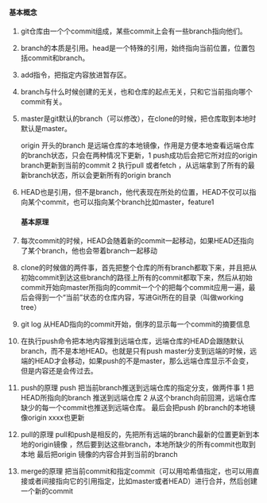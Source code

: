   #### 基本概念

1. git仓库由一个个commit组成，某些commit上会有一些branch指向他们。

2. branch的本质是引用。head是一个特殊的引用，始终指向当前位置，位置包括commit和branch。

3. add指令，把指定内容放进暂存区。

4. branch与什么时候创建的无关，也和仓库的起点无关，只和它当前指向哪个commit有关。

5. master是git默认的branch（可以修改），在clone的时候，把仓库取到本地时默认是master。

   origin 开头的branch 是远端仓库的本地镜像，作用是方便本地查看远端仓库的branch状态，只会在两种情况下更新，1 push成功后会把它所对应的origin branch更新到当前的commit 2 执行pull 或者fetch ，从远端拿到了所有的最新branch状态，所以会更新所有的origin branch

6. HEAD也是引用，但不是branch，他代表现在所处的位置，HEAD不仅可以指向某个commit，也可以指向某个branch比如master，feature1


   #### 基本原理

7. 每次commit的时候，HEAD会随着新的commit一起移动，如果HEAD还指向了某个branch，他也会带着branch一起移动

8. clone的时候做的两件事，首先把整个仓库的所有branch都取下来，并且把从初始commit到达这些branch的路径上所有的commit都取下来，然后从初始commit开始向master所指向的commit一个个的把每个commit应用一遍，最后会得到一个“当前”状态的仓库内容，写进Git所在的目录（叫做working tree）

9. git log 从HEAD指向的commit开始，倒序的显示每一个commit的摘要信息

10. 在执行push命令把本地内容推到远端仓库，远端仓库的HEAD会跟随默认branch，而不是本地HEAD。也就是只有push master分支到远端的时候，远端的HEAD才会移动，如果push的不是master，那么远端仓库显示不会变，但是内容还是会传过去。

11. push的原理 push 把当前branch推送到远端仓库的指定分支，做两件事 1 把HEAD所指向的branch 推送到远端仓库 2 从这个branch向前回溯，远端仓库缺少的每一个commit也推送到远端仓库。 最后会把push 的branch的本地镜像origin xxxx也更新

12. pull的原理 pull和push是相反的，先把所有远端的branch最新的位置更新到本地的origin镜像 ，然后要到达这些branch，本地所缺少的所有commit也取到本地 最后把origin 镜像的内容合并到当前的branch

13. merge的原理  把当前commit和指定commit（可以用哈希值指定，也可以用直接或者间接指向它的引用指定，比如master或者HEAD）进行合并，然后创建一个新的commit
